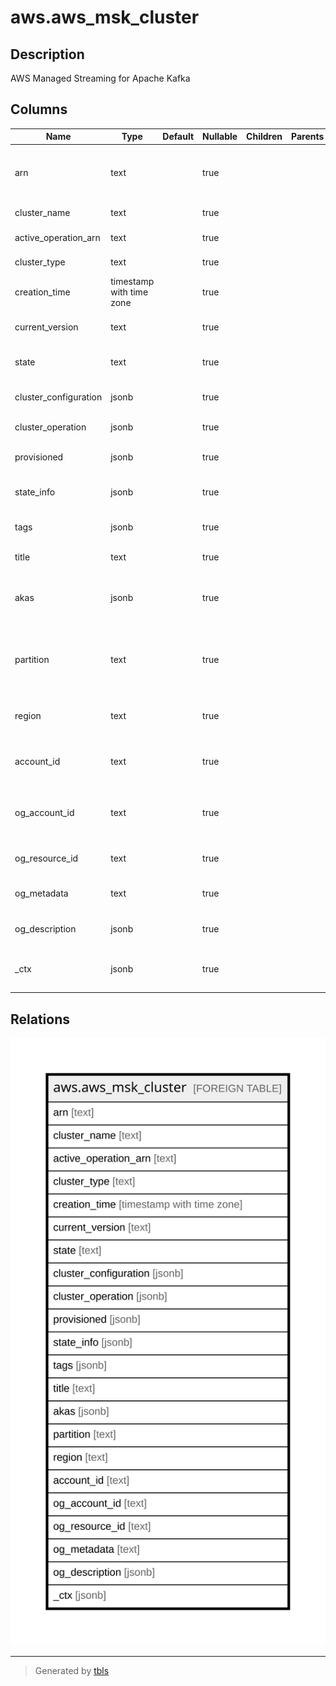 # aws.aws_msk_cluster

## Description

AWS Managed Streaming for Apache Kafka

## Columns

| Name | Type | Default | Nullable | Children | Parents | Comment |
| ---- | ---- | ------- | -------- | -------- | ------- | ------- |
| arn | text |  | true |  |  | The Amazon Resource Name (ARN) that uniquely identifies the Cluster. |
| cluster_name | text |  | true |  |  | The name of the cluster. |
| active_operation_arn | text |  | true |  |  | Arn of active cluster operation. |
| cluster_type | text |  | true |  |  | The type of the cluster. |
| creation_time | timestamp with time zone |  | true |  |  | The time when the cluster was created. |
| current_version | text |  | true |  |  | The current version of the MSK cluster. |
| state | text |  | true |  |  | Settings for open monitoring using Prometheus. |
| cluster_configuration | jsonb |  | true |  |  | Description of this MSK configuration. |
| cluster_operation | jsonb |  | true |  |  | Description of this MSK operation. |
| provisioned | jsonb |  | true |  |  | Information about the provisioned cluster. |
| state_info | jsonb |  | true |  |  | State Info for the Amazon MSK cluster. |
| tags | jsonb |  | true |  |  | A list of tags attached to the Cluster. |
| title | text |  | true |  |  | Title of the resource. |
| akas | jsonb |  | true |  |  | Array of globally unique identifier strings (also known as) for the resource. |
| partition | text |  | true |  |  | The AWS partition in which the resource is located (aws, aws-cn, or aws-us-gov). |
| region | text |  | true |  |  | The AWS Region in which the resource is located. |
| account_id | text |  | true |  |  | The AWS Account ID in which the resource is located. |
| og_account_id | text |  | true |  |  | The Platform Account ID in which the resource is located. |
| og_resource_id | text |  | true |  |  | The unique ID of the resource in opengovernance. |
| og_metadata | text |  | true |  |  | Platform Metadata of the AWS resource. |
| og_description | jsonb |  | true |  |  | The full model description of the resource |
| _ctx | jsonb |  | true |  |  | Steampipe context in JSON form, e.g. connection_name. |

## Relations

![er](aws.aws_msk_cluster.svg)

---

> Generated by [tbls](https://github.com/k1LoW/tbls)
